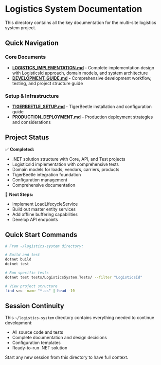 # Logistics System Documentation

This directory contains all the key documentation for the multi-site logistics system project.

## Quick Navigation

### Core Documents
- **[LOGISTICS_IMPLEMENTATION.md](./LOGISTICS_IMPLEMENTATION.md)** - Complete implementation design with LogisticsId approach, domain models, and system architecture
- **[DEVELOPMENT_GUIDE.md](./DEVELOPMENT_GUIDE.md)** - Comprehensive development workflow, testing, and project structure guide

### Setup & Infrastructure
- **[TIGERBEETLE_SETUP.md](./TIGERBEETLE_SETUP.md)** - TigerBeetle installation and configuration guide
- **[PRODUCTION_DEPLOYMENT.md](./PRODUCTION_DEPLOYMENT.md)** - Production deployment strategies and considerations

## Project Status

✅ **Completed:**
- .NET solution structure with Core, API, and Test projects
- LogisticsId implementation with comprehensive tests
- Domain models for loads, vendors, carriers, products
- TigerBeetle integration foundation
- Configuration management
- Comprehensive documentation

🚧 **Next Steps:**
- Implement LoadLifecycleService
- Build out master entity services
- Add offline buffering capabilities
- Develop API endpoints

## Quick Start Commands

```bash
# From ~/logistics-system directory:

# Build and test
dotnet build
dotnet test

# Run specific tests
dotnet test tests/LogisticsSystem.Tests/ --filter "LogisticsId"

# View project structure
find src -name "*.cs" | head -10
```

## Session Continuity

This `~/logistics-system` directory contains everything needed to continue development:
- All source code and tests
- Complete documentation and design decisions
- Configuration templates
- Ready-to-run .NET solution

Start any new session from this directory to have full context.